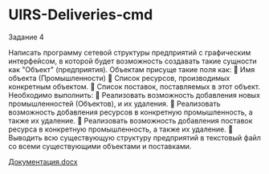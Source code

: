 # UIRS-Deliveries-cmd
Задание 4

Написать программу сетевой структуры предприятий с графическим интерфейсом, в которой будет возможность создавать такие сущности как "Объект" (предприятия).
Объектам присуще такие поля как:
	Имя объекта (Промышленности)
	Список ресурсов, производимых конкретным объектом.
	Список поставок, поставляемых в этот объект.
Необходимо выполнить:
	Реализовать возможность добавления новых промышленностей (Объектов), и их удаления.
	Реализовать возможность добавления ресурсов в конкретную промышленность, а также их удаление.
	Реализовать возможность добавления поставок ресурса в конкретную промышленность, а также их удаление.
	Выводить всю существующую структуру предприятий в текстовый файл со всеми существующими объектами и поставками.

[Документация.docx](https://github.com/iDemetr/UIRS-Deliveries-cmd/files/9727266/default.docx)
